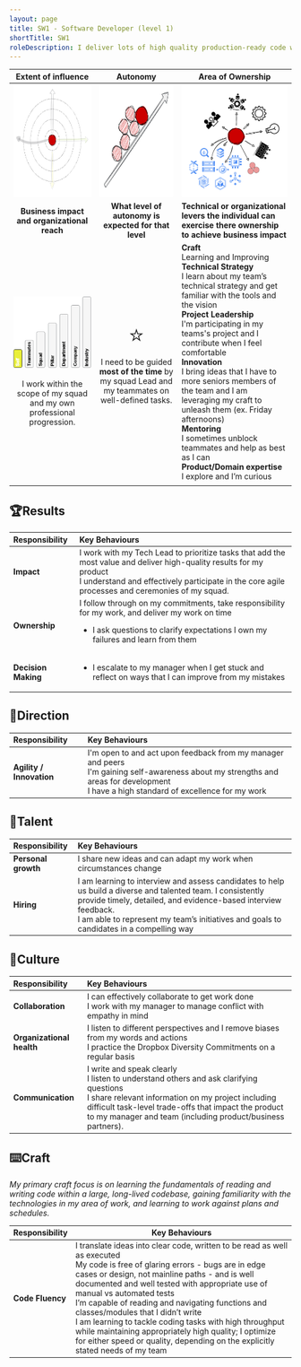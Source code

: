 ```yaml
---
layout: page
title: SW1 - Software Developer (level 1)
shortTitle: SW1
roleDescription: I deliver lots of high quality production-ready code with direction from the team
---
```


|                  Extent of influence<br />                   |                        Autonomy<br />                        | Area of Ownership<br />                                      |
| :----------------------------------------------------------: | :----------------------------------------------------------: | ------------------------------------------------------------ |
| <img src="./../assets/Influence.png" alt="influence" style="height: 200px; align: center" /> | <img src="./../assets/Autonomy.png" alt="Autonomy" style="height: 200px; align: center" /> | <img src="./../assets/Ownership.png" alt="ownership" style="height: 200px; align: center" /> |
|         **Business impact and organizational reach**         |    **What level of autonomy is expected for that level**     | **Technical or organizational levers the individual can exercise there ownership to achieve business impact** |
| ![extent1](./..\assets\level1\extent1.png)<br /><br />I work within the scope of my squad and my own professional progression. | <span style="font-size: 40px">⭐</span><br />I need to be guided **most of the time** by my squad Lead and my teammates on well-defined tasks. | **<span class="oo-badge oo-gd-blue">Craft</span>**<br />Learning and Improving<br />**<span class="oo-badge oo-gd-yellow">Technical Strategy</span>**<br />I learn about my team’s technical strategy and get familiar with the tools and the vision<br />**<span class="oo-badge oo-gd-red">Project Leadership</span>**<br />I'm participating in my teams's project and I contribute when I feel comfortable<br />**<span class="oo-badge oo-gd-green">Innovation</span>**<br />I bring ideas that I have to more seniors members of the team and I am leveraging my craft to unleash them (ex. Friday afternoons)<br />**<span class="oo-badge oo-gd-orange">Mentoring</span>**<br />I sometimes unblock teammates and help as best as I can<br />**<span class="oo-badge oo-gd-grey">Product/Domain expertise</span>**<br />I explore and I’m curious |
|                                                              |                                                              |                                                              |

## 🏆Results

| **Responsibility**  | **Key Behaviours**                                                                                                                                                                                                                                                                                 |
| :------------------- |:---------------------------------------------------------------------------------------------------------------------------------------------------------------------------------------------------------------------------------------------------------------------------------------------------|
| **Impact**| I work with my Tech Lead to prioritize tasks that add the most value and deliver high-quality results for my product<br />I understand and effectively participate in the core agile processes and ceremonies of my squad. |
| **Ownership**       | I follow through on my commitments, take responsibility for my work, and deliver my work on time </li></ul> <ul><li> I ask questions to clarify expectations I own my failures and learn from them |
| **Decision Making**| <ul><li> I escalate to my manager when I get stuck and reflect on ways that I can improve from my mistakes </li></ul>                                                                                                                                                                                         |

## 🌟Direction

| **Responsibility**       | **Key Behaviours**                                           |
| :----------------------- | :----------------------------------------------------------- |
| **Agility / Innovation** | I'm open to and act upon feedback from my manager and peers<br/>I'm gaining self-awareness about my strengths and areas for development<br/>I have a high standard of excellence for my work |

## 🌳Talent

| **Responsibility**  | **Key Behaviours**                                           |
| :------------------ | :----------------------------------------------------------- |
| **Personal growth** | I share new ideas and can adapt my work when circumstances change |
| **Hiring**          | I am learning to interview and assess candidates to help us build a diverse and talented team. I consistently provide timely, detailed, and evidence-based interview feedback.<br/>I am able to represent my team’s initiatives and goals to candidates in a compelling way |

## 🌳Culture

| **Responsibility**        | **Key Behaviours**                                           |
| :------------------------ | :----------------------------------------------------------- |
| **Collaboration**         | I can effectively collaborate to get work done<br/>I work with my manager to manage conflict with empathy in mind |
| **Organizational health** | I listen to different perspectives and I remove biases from my words and actions <br/>I practice the Dropbox Diversity Commitments on a regular basis |
| **Communication**         | I write and speak clearly<br/>I listen to understand others and ask clarifying questions<br/>I share relevant information on my project including difficult task-level trade-offs that impact the product to my manager and team (including product/business partners). |

## ⌨️Craft

*My primary craft focus is on learning the fundamentals of reading and writing code within a large, long-lived codebase, gaining familiarity with the technologies in my area of work, and learning to work against plans and schedules.*

| **Responsibility** | **Key Behaviours**                                           |
| :----------------- | ------------------------------------------------------------ |
| **Code Fluency**   | I translate ideas into clear code, written to be read as well as executed<br/>My code is free of glaring errors - bugs are in edge cases or design, not mainline paths - and is well documented and well tested with appropriate use of manual vs automated tests<br/>I’m capable of reading and navigating functions and classes/modules that I didn’t write<br/>I am learning to tackle coding tasks with high throughput while maintaining appropriately high quality; I optimize for either speed or quality, depending on the explicitly stated needs of my team |
